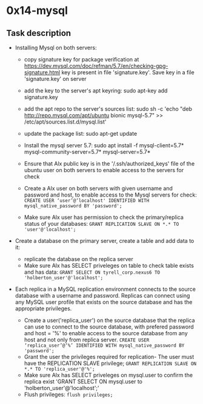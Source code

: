 # 0x14-mysql

## Task description

* Installing Mysql on both servers:
    - copy signature key for package verification at https://dev.mysql.com/doc/refman/5.7/en/checking-gpg-signature.html
    key is present in file 'signature.key'. Save key in a file 'signature.key' on server
    - add the key to the server's apt keyring:
    sudo apt-key add signature.key
    - add the apt repo to the server's sources list:
    sudo sh -c 'echo "deb http://repo.mysql.com/apt/ubuntu bionic mysql-5.7" >> /etc/apt/sources.list.d/mysql.list'
    - update the package list:
    sudo apt-get update
    - Install the mysql server 5.7:
    sudo apt install -f mysql-client=5.7* mysql-community-server=5.7* mysql-server=5.7*

    - Ensure that Alx public key is in the '/.ssh/authorized_keys' file of the ubuntu user on both servers to enable access to the servers for check

    - Create a Alx user on both servers with given username and password and host, to enable access to the Mysql servers for check:
    `CREATE USER ‘user’@‘localhost' IDENTIFIED WITH mysql_native_password BY 'password';`

    - Make sure Alx user has permission to check the primary/replica status of your databases:
    `GRANT REPLICATION SLAVE ON *.* TO 'user'@'localhost';`

* Create a database on the primary server, create a table and add data to it:
    - replicate the database on the replica server
    - Make sure Alx has SELECT priveleges on table to check table exists and has data:
    `GRANT SELECT ON tyrell_corp.nexus6 TO 'holberton_user'@'localhost';`

* Each replica in a MySQL replication environment connects to the source database with a username and password. 
Replicas can connect using any MySQL user profile that exists on the source database and has the appropriate privileges.
    - Create a user('replica_user') on the source database that the replica can use to connect to the source database, with prefered password and
    host = '%' to enable access to the source database from any host and not only from replica server.
    `CREATE USER ‘replica_user’@‘%’ IDENTIFIED WITH mysql_native_password BY 'password';`
    - Grant the user the privileges required for replication- The user must have the REPLICATION SLAVE privilege;
    `GRANT REPLICATION SLAVE ON *.* TO 'replica_user'@'%';`
    - Make sure Alx has SELECT priveleges on mysql.user to confirm the replica exist
'GRANT SELECT ON mysql.user to 'holberton_user'@'localhost';'
    - Flush privileges:
    `flush privileges;`
